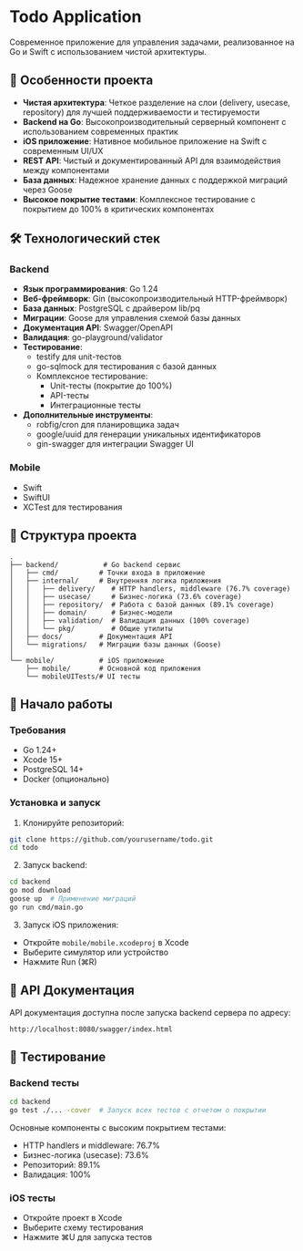 # Todo Application

Современное приложение для управления задачами, реализованное на Go и Swift с использованием чистой архитектуры.

## 🚀 Особенности проекта

- **Чистая архитектура**: Четкое разделение на слои (delivery, usecase, repository) для лучшей поддерживаемости и тестируемости
- **Backend на Go**: Высокопроизводительный серверный компонент с использованием современных практик
- **iOS приложение**: Нативное мобильное приложение на Swift с современным UI/UX
- **REST API**: Чистый и документированный API для взаимодействия между компонентами
- **База данных**: Надежное хранение данных с поддержкой миграций через Goose
- **Высокое покрытие тестами**: Комплексное тестирование с покрытием до 100% в критических компонентах

## 🛠 Технологический стек

### Backend
- **Язык программирования**: Go 1.24
- **Веб-фреймворк**: Gin (высокопроизводительный HTTP-фреймворк)
- **База данных**: PostgreSQL с драйвером lib/pq
- **Миграции**: Goose для управления схемой базы данных
- **Документация API**: Swagger/OpenAPI
- **Валидация**: go-playground/validator
- **Тестирование**: 
  - testify для unit-тестов
  - go-sqlmock для тестирования с базой данных
  - Комплексное тестирование:
    - Unit-тесты (покрытие до 100%)
    - API-тесты
    - Интеграционные тесты
- **Дополнительные инструменты**:
  - robfig/cron для планировщика задач
  - google/uuid для генерации уникальных идентификаторов
  - gin-swagger для интеграции Swagger UI

### Mobile
- Swift
- SwiftUI
- XCTest для тестирования

## 📁 Структура проекта

```
.
├── backend/           # Go backend сервис
│   ├── cmd/          # Точки входа в приложение
│   ├── internal/     # Внутренняя логика приложения
│   │   ├── delivery/    # HTTP handlers, middleware (76.7% coverage)
│   │   ├── usecase/     # Бизнес-логика (73.6% coverage)
│   │   ├── repository/  # Работа с базой данных (89.1% coverage)
│   │   ├── domain/      # Бизнес-модели
│   │   ├── validation/  # Валидация данных (100% coverage)
│   │   └── pkg/         # Общие утилиты
│   ├── docs/         # Документация API
│   └── migrations/   # Миграции базы данных (Goose)
│
└── mobile/           # iOS приложение
    ├── mobile/       # Основной код приложения
    └── mobileUITests/# UI тесты
```

## 🚀 Начало работы

### Требования
- Go 1.24+
- Xcode 15+
- PostgreSQL 14+
- Docker (опционально)

### Установка и запуск

1. Клонируйте репозиторий:
```bash
git clone https://github.com/yourusername/todo.git
cd todo
```

2. Запуск backend:
```bash
cd backend
go mod download
goose up  # Применение миграций
go run cmd/main.go
```

3. Запуск iOS приложения:
- Откройте `mobile/mobile.xcodeproj` в Xcode
- Выберите симулятор или устройство
- Нажмите Run (⌘R)

## 📝 API Документация

API документация доступна после запуска backend сервера по адресу:
```
http://localhost:8080/swagger/index.html
```

## 🧪 Тестирование

### Backend тесты
```bash
cd backend
go test ./... -cover  # Запуск всех тестов с отчетом о покрытии
```

Основные компоненты с высоким покрытием тестами:
- HTTP handlers и middleware: 76.7%
- Бизнес-логика (usecase): 73.6%
- Репозиторий: 89.1%
- Валидация: 100%

### iOS тесты
- Откройте проект в Xcode
- Выберите схему тестирования
- Нажмите ⌘U для запуска тестов